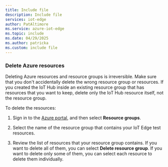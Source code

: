 ```yaml
---
title: Include file
description: Include file
services: iot-edge
author: PatAltimore
ms.service: azure-iot-edge
ms.topic: include
ms.date: 04/29/2025
ms.author: patricka
ms.custom: include file
---
```



### Delete Azure resources

Deleting Azure resources and resource groups is irreversible. Make sure that you don't accidentally delete the wrong resource group or resources. If you created the IoT Hub inside an existing resource group that has resources that you want to keep, delete only the IoT Hub resource itself, not the resource group.

To delete the resources:

1. Sign in to the [Azure portal](https://portal.azure.com), and then select **Resource groups**.

2. Select the name of the resource group that contains your IoT Edge test resources.

3. Review the list of resources that your resource group contains. If you want to delete all of them, you can select **Delete resource group**. If you want to delete only some of them, you can select each resource to delete them individually.
